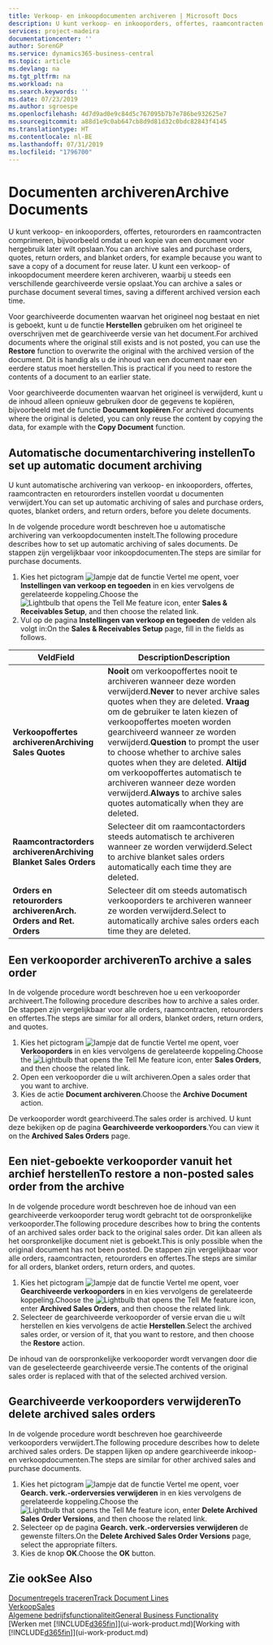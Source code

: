 ```yaml
---
title: Verkoop- en inkoopdocumenten archiveren | Microsoft Docs
description: U kunt verkoop- en inkooporders, offertes, raamcontracten, retourorders en raamcontracten archiveren en u kunt het gearchiveerde document gebruiken om het document waaruit het is gearchiveerd, opnieuw te maken.
services: project-madeira
documentationcenter: ''
author: SorenGP
ms.service: dynamics365-business-central
ms.topic: article
ms.devlang: na
ms.tgt_pltfrm: na
ms.workload: na
ms.search.keywords: ''
ms.date: 07/23/2019
ms.author: sgroespe
ms.openlocfilehash: 4d7d9ad0e9c84d5c767095b7b7e786be932625e7
ms.sourcegitcommit: a88d1e9c0ab647cb8d9d81d32c0bdc82843f4145
ms.translationtype: HT
ms.contentlocale: nl-BE
ms.lasthandoff: 07/31/2019
ms.locfileid: "1796700"
---
```

# <a name="archive-documents"></a><span data-ttu-id="9dd21-103">Documenten archiveren</span><span class="sxs-lookup"><span data-stu-id="9dd21-103">Archive Documents</span></span>
<span data-ttu-id="9dd21-104">U kunt verkoop- en inkooporders, offertes, retourorders en raamcontracten comprimeren, bijvoorbeeld omdat u een kopie van een document voor hergebruik later wilt opslaan.</span><span class="sxs-lookup"><span data-stu-id="9dd21-104">You can archive sales and purchase orders, quotes, return orders, and blanket orders, for example because you want to save a copy of a document for reuse later.</span></span> <span data-ttu-id="9dd21-105">U kunt een verkoop- of inkoopdocument meerdere keren archiveren, waarbij u steeds een verschillende gearchiveerde versie opslaat.</span><span class="sxs-lookup"><span data-stu-id="9dd21-105">You can archive a sales or purchase document several times, saving a different archived version each time.</span></span>

<span data-ttu-id="9dd21-106">Voor gearchiveerde documenten waarvan het origineel nog bestaat en niet is geboekt, kunt u de functie **Herstellen** gebruiken om het origineel te overschrijven met de gearchiveerde versie van het document.</span><span class="sxs-lookup"><span data-stu-id="9dd21-106">For archived documents where the original still exists and is not posted, you can use the **Restore** function to overwrite the original with the archived version of the document.</span></span> <span data-ttu-id="9dd21-107">Dit is handig als u de inhoud van een document naar een eerdere status moet herstellen.</span><span class="sxs-lookup"><span data-stu-id="9dd21-107">This is practical if you need to restore the contents of a document to an earlier state.</span></span>

<span data-ttu-id="9dd21-108">Voor gearchiveerde documenten waarvan het origineel is verwijderd, kunt u de inhoud alleen opnieuw gebruiken door de gegevens te kopiëren, bijvoorbeeld met de functie **Document kopiëren**.</span><span class="sxs-lookup"><span data-stu-id="9dd21-108">For archived documents where the original is deleted, you can only reuse the content by copying the data, for example with the **Copy Document** function.</span></span>   

## <a name="to-set-up-automatic-document-archiving"></a><span data-ttu-id="9dd21-109">Automatische documentarchivering instellen</span><span class="sxs-lookup"><span data-stu-id="9dd21-109">To set up automatic document archiving</span></span>  
<span data-ttu-id="9dd21-110">U kunt automatische archivering van verkoop- en inkooporders, offertes, raamcontracten en retourorders instellen voordat u documenten verwijdert.</span><span class="sxs-lookup"><span data-stu-id="9dd21-110">You can set up automatic archiving of sales and purchase orders, quotes, blanket orders, and return orders, before you delete documents.</span></span>

<span data-ttu-id="9dd21-111">In de volgende procedure wordt beschreven hoe u automatische archivering van verkoopdocumenten instelt.</span><span class="sxs-lookup"><span data-stu-id="9dd21-111">The following procedure describes how to set up automatic archiving of sales documents.</span></span> <span data-ttu-id="9dd21-112">De stappen zijn vergelijkbaar voor inkoopdocumenten.</span><span class="sxs-lookup"><span data-stu-id="9dd21-112">The steps are similar for purchase documents.</span></span>
1.  <span data-ttu-id="9dd21-113">Kies het pictogram ![lampje dat de functie Vertel me opent](media/ui-search/search_small.png "Vertel me wat u wilt doen"), voer **Instellingen van verkoop en tegoeden** in en kies vervolgens de gerelateerde koppeling.</span><span class="sxs-lookup"><span data-stu-id="9dd21-113">Choose the ![Lightbulb that opens the Tell Me feature](media/ui-search/search_small.png "Tell me what you want to do") icon, enter **Sales & Receivables Setup**, and then choose the related link.</span></span>
2. <span data-ttu-id="9dd21-114">Vul op de pagina **Instellingen van verkoop en tegoeden** de velden als volgt in:</span><span class="sxs-lookup"><span data-stu-id="9dd21-114">On the **Sales & Receivables Setup** page, fill in the fields as follows.</span></span>

|<span data-ttu-id="9dd21-115">Veld</span><span class="sxs-lookup"><span data-stu-id="9dd21-115">Field</span></span>|<span data-ttu-id="9dd21-116">Description</span><span class="sxs-lookup"><span data-stu-id="9dd21-116">Description</span></span>|
|-----|-----------|
|<span data-ttu-id="9dd21-117">**Verkoopoffertes archiveren**</span><span class="sxs-lookup"><span data-stu-id="9dd21-117">**Archiving Sales Quotes**</span></span>|<span data-ttu-id="9dd21-118">**Nooit** om verkoopoffertes nooit te archiveren wanneer deze worden verwijderd.</span><span class="sxs-lookup"><span data-stu-id="9dd21-118">**Never** to never archive sales quotes when they are deleted.</span></span> <span data-ttu-id="9dd21-119">**Vraag** om de gebruiker te laten kiezen of verkoopoffertes moeten worden gearchiveerd wanneer ze worden verwijderd.</span><span class="sxs-lookup"><span data-stu-id="9dd21-119">**Question** to prompt the user to choose whether to archive sales quotes when they are deleted.</span></span> <span data-ttu-id="9dd21-120">**Altijd** om verkoopoffertes automatisch te archiveren wanneer deze worden verwijderd.</span><span class="sxs-lookup"><span data-stu-id="9dd21-120">**Always** to archive sales quotes automatically when they are deleted.</span></span>|
|<span data-ttu-id="9dd21-121">**Raamcontractorders archiveren**</span><span class="sxs-lookup"><span data-stu-id="9dd21-121">**Archiving Blanket Sales Orders**</span></span>|<span data-ttu-id="9dd21-122">Selecteer dit om raamcontactorders steeds automatisch te archiveren wanneer ze worden verwijderd.</span><span class="sxs-lookup"><span data-stu-id="9dd21-122">Select to archive blanket sales orders automatically each time they are deleted.</span></span>|
|<span data-ttu-id="9dd21-123">**Orders en retourorders archiveren**</span><span class="sxs-lookup"><span data-stu-id="9dd21-123">**Arch. Orders and Ret. Orders**</span></span>|<span data-ttu-id="9dd21-124">Selecteer dit om steeds automatisch verkooporders te archiveren wanneer ze worden verwijderd.</span><span class="sxs-lookup"><span data-stu-id="9dd21-124">Select to automatically archive sales orders each time they are deleted.</span></span>|

## <a name="to-archive-a-sales-order"></a><span data-ttu-id="9dd21-125">Een verkooporder archiveren</span><span class="sxs-lookup"><span data-stu-id="9dd21-125">To archive a sales order</span></span>
<span data-ttu-id="9dd21-126">In de volgende procedure wordt beschreven hoe u een verkooporder archiveert.</span><span class="sxs-lookup"><span data-stu-id="9dd21-126">The following procedure describes how to archive a sales order.</span></span> <span data-ttu-id="9dd21-127">De stappen zijn vergelijkbaar voor alle orders, raamcontracten, retourorders en offertes.</span><span class="sxs-lookup"><span data-stu-id="9dd21-127">The steps are similar for all orders, blanket orders, return orders, and quotes.</span></span>

1.  <span data-ttu-id="9dd21-128">Kies het pictogram ![lampje dat de functie Vertel me opent](media/ui-search/search_small.png "Vertel me wat u wilt doen"), voer **Verkooporders** in en kies vervolgens de gerelateerde koppeling.</span><span class="sxs-lookup"><span data-stu-id="9dd21-128">Choose the ![Lightbulb that opens the Tell Me feature](media/ui-search/search_small.png "Tell me what you want to do") icon, enter **Sales Orders**, and then choose the related link.</span></span>  
2.  <span data-ttu-id="9dd21-129">Open een verkooporder die u wilt archiveren.</span><span class="sxs-lookup"><span data-stu-id="9dd21-129">Open a sales order that you want to archive.</span></span>  
3.  <span data-ttu-id="9dd21-130">Kies de actie **Document archiveren**.</span><span class="sxs-lookup"><span data-stu-id="9dd21-130">Choose the **Archive Document** action.</span></span>

<span data-ttu-id="9dd21-131">De verkooporder wordt gearchiveerd.</span><span class="sxs-lookup"><span data-stu-id="9dd21-131">The sales order is archived.</span></span> <span data-ttu-id="9dd21-132">U kunt deze bekijken op de pagina **Gearchiveerde verkooporders**.</span><span class="sxs-lookup"><span data-stu-id="9dd21-132">You can view it on the **Archived Sales Orders** page.</span></span>

## <a name="to-restore-a-non-posted-sales-order-from-the-archive"></a><span data-ttu-id="9dd21-133">Een niet-geboekte verkooporder vanuit het archief herstellen</span><span class="sxs-lookup"><span data-stu-id="9dd21-133">To restore a non-posted sales order from the archive</span></span>
<span data-ttu-id="9dd21-134">In de volgende procedure wordt beschreven hoe de inhoud van een gearchiveerde verkooporder terug wordt gebracht tot de oorspronkelijke verkooporder.</span><span class="sxs-lookup"><span data-stu-id="9dd21-134">The following procedure describes how to bring the contents of an archived sales order back to the original sales order.</span></span> <span data-ttu-id="9dd21-135">Dit kan alleen als het oorspronkelijke document niet is geboekt.</span><span class="sxs-lookup"><span data-stu-id="9dd21-135">This is only possible when the original document has not been posted.</span></span> <span data-ttu-id="9dd21-136">De stappen zijn vergelijkbaar voor alle orders, raamcontracten, retourorders en offertes.</span><span class="sxs-lookup"><span data-stu-id="9dd21-136">The steps are similar for all orders, blanket orders, return orders, and quotes.</span></span>

1. <span data-ttu-id="9dd21-137">Kies het pictogram ![lampje dat de functie Vertel me opent](media/ui-search/search_small.png "Vertel me wat u wilt doen"), voer **Gearchiveerde verkooporders** in en kies vervolgens de gerelateerde koppeling.</span><span class="sxs-lookup"><span data-stu-id="9dd21-137">Choose the ![Lightbulb that opens the Tell Me feature](media/ui-search/search_small.png "Tell me what you want to do") icon, enter **Archived Sales Orders**, and then choose the related link.</span></span>
2. <span data-ttu-id="9dd21-138">Selecteer de gearchiveerde verkooporder of versie ervan die u wilt herstellen en kies vervolgens de actie **Herstellen**.</span><span class="sxs-lookup"><span data-stu-id="9dd21-138">Select the archived sales order, or version of it, that you want to restore, and then choose the **Restore** action.</span></span>  

<span data-ttu-id="9dd21-139">De inhoud van de oorspronkelijke verkooporder wordt vervangen door die van de geselecteerde gearchiveerde versie.</span><span class="sxs-lookup"><span data-stu-id="9dd21-139">The contents of the original sales order is replaced with that of the selected archived version.</span></span>

## <a name="to-delete-archived-sales-orders"></a><span data-ttu-id="9dd21-140">Gearchiveerde verkooporders verwijderen</span><span class="sxs-lookup"><span data-stu-id="9dd21-140">To delete archived sales orders</span></span>
<span data-ttu-id="9dd21-141">In de volgende procedure wordt beschreven hoe gearchiveerde verkooporders verwijdert.</span><span class="sxs-lookup"><span data-stu-id="9dd21-141">The following procedure describes how to delete archived sales orders.</span></span> <span data-ttu-id="9dd21-142">De stappen lijken op andere gearchiveerde inkoop- en verkoopdocumenten.</span><span class="sxs-lookup"><span data-stu-id="9dd21-142">The steps are similar for other archived sales and purchase documents.</span></span>

1.  <span data-ttu-id="9dd21-143">Kies het pictogram ![lampje dat de functie Vertel me opent](media/ui-search/search_small.png "Vertel me wat u wilt doen"), voer **Gearch. verk.-orderversies verwijderen** in en kies vervolgens de gerelateerde koppeling.</span><span class="sxs-lookup"><span data-stu-id="9dd21-143">Choose the ![Lightbulb that opens the Tell Me feature](media/ui-search/search_small.png "Tell me what you want to do") icon, enter **Delete Archived Sales Order Versions**, and then choose the related link.</span></span>  
2.  <span data-ttu-id="9dd21-144">Selecteer op de pagina **Gearch. verk.-orderversies verwijderen** de gewenste filters.</span><span class="sxs-lookup"><span data-stu-id="9dd21-144">On the **Delete Archived Sales Order Versions** page, select the appropriate filters.</span></span>  
3.  <span data-ttu-id="9dd21-145">Kies de knop **OK**.</span><span class="sxs-lookup"><span data-stu-id="9dd21-145">Choose the **OK** button.</span></span>

## <a name="see-also"></a><span data-ttu-id="9dd21-146">Zie ook</span><span class="sxs-lookup"><span data-stu-id="9dd21-146">See Also</span></span>
[<span data-ttu-id="9dd21-147">Documentregels traceren</span><span class="sxs-lookup"><span data-stu-id="9dd21-147">Track Document Lines</span></span>](across-how-to-track-document-lines.md)  
[<span data-ttu-id="9dd21-148">Verkoop</span><span class="sxs-lookup"><span data-stu-id="9dd21-148">Sales</span></span>](sales-manage-sales.md)  
[<span data-ttu-id="9dd21-149">Algemene bedrijfsfunctionaliteit</span><span class="sxs-lookup"><span data-stu-id="9dd21-149">General Business Functionality</span></span>](ui-across-business-areas.md)  
<span data-ttu-id="9dd21-150">[Werken met [!INCLUDE[d365fin](includes/d365fin_md.md)]](ui-work-product.md)</span><span class="sxs-lookup"><span data-stu-id="9dd21-150">[Working with [!INCLUDE[d365fin](includes/d365fin_md.md)]](ui-work-product.md)</span></span>
